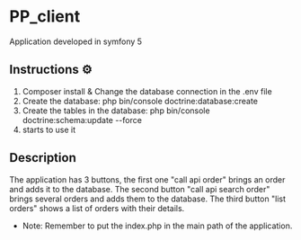 # PP_client

Application developed in symfony 5

## Instructions ⚙️

1. Composer install & Change the database connection in the .env file
2. Create the database: php bin/console doctrine:database:create
3. Create the tables in the database: php bin/console doctrine:schema:update --force
4. starts to use it

## Description

The application has 3 buttons, the first one "call api order" brings an order and adds it to the database.
The second button "call api search order" brings several orders and adds them to the database.
The third button "list orders" shows a list of orders with their details.

* Note: Remember to put the index.php in the main path of the application.
